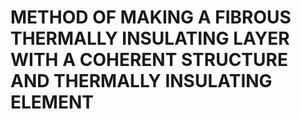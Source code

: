 # METHOD OF MAKING A FIBROUS THERMALLY INSULATING LAYER WITH A COHERENT STRUCTURE AND THERMALLY INSULATING ELEMENT